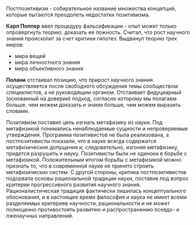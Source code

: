Постпозитивизм - собирательное название множества концепций, которые пытаются преодолеть недостатки позитивизма.

**Карл Поппер** ввел процедуру фальсификации - опыт может только опровергнуть теорию, доказать ее ложность. Считал, что рост научного знания происхолит за счет критики гипотез.
Выдвинул теорию трех миров:
* мира вещей
* мира личностного знания
* мира объективного знания

**Полани** отстаивал позицию, что прирост научного знания осуществляется после свободного обсуждения темы сообществом специалистов, а не руководящим органом. Отстаивает фидуциарный (основанный на доверии) подход, согласно которому мы полагаем больше. чем можем доказать и знаем больше, чем можем выразить словами.

Позитивизм поставил цель изгнать метафизику из науки. Под метафизикой понимались ненаблюдаемые сущности и непроверяемые утверждения. Программа позитивистов не была реализована, а постпозитивисты показали, что в науке всегда содержатся метафизические допущения и, следовательно, изгоняя метафизику, придется разрушить и науку. Позитивисты были не одиноки в борьбе с метафизикой. Положительным итогом борьбы с метафизикой можно признать то, что в современной науке не принято строить метафизических систем. С другой стороны, критика постпозитивистов подорвала основы рациональной традиции науки, поставив под вопрос критерии прогрессивного развития научного знания. Рационалистическая традиция фактически лишилась концептуального обоснования, и в настоящее время философия и наука не имеет всеми разделяемых критериев научности, рациональности и не может полноценно противостоять развитию и распространению псевдо- и лженаучных направлений.

